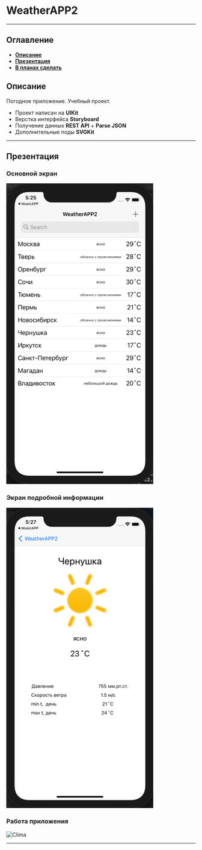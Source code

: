 # WeatherAPP2
___
## Оглавление
- **[Описание](#Description)**
- **[Презентация](#Presentation)**
- **[В планах сделать](#ToDo)**

## <a id="Description"></a>Описание
Погодное приложение. Учебный проект.

- Проект написан на **UIKit**
- Верстка интерфейса **Storyboard**
- Получение данных **REST API** + **Parse JSON**
- Дополнительные поды **SVGKit** 

___

## <a id="Presentation"></a>Презентация
### Основной экран
![Main Screen](Documentation/MainScreen.png)
### Экран подробной информации
![DetailScreen](Documentation/DetailScreen.png)
### Работа приложения
![Clima](Documentation/WeatherAPP2.gif)
___

